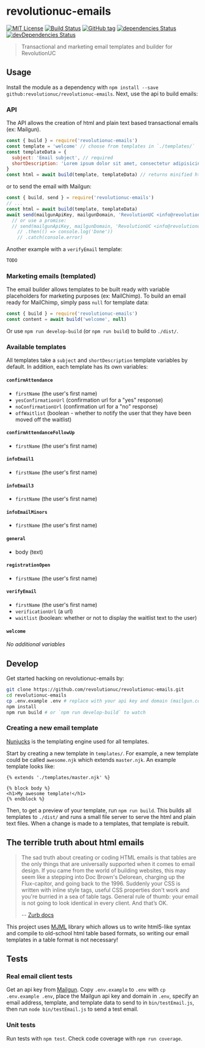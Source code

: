 # revolutionuc-emails

[![MIT License](https://img.shields.io/github/license/revolutionuc/revolutionuc-emails.svg?maxAge=2592000)](LICENSE)
[![Build Status](https://travis-ci.org/RevolutionUC/revolutionuc-emails.svg?branch=master)](https://travis-ci.org/RevolutionUC/revolutionuc-emails)
[![GitHub tag](https://img.shields.io/github/tag/revolutionuc/revolutionuc-emails.svg)](https://github.com/revolutionuc/revolutionuc-emails/tags)
[![dependencies Status](https://david-dm.org/revolutionuc/revolutionuc-emails/status.svg)](https://david-dm.org/revolutionuc/revolutionuc-emails)
[![devDependencies Status](https://david-dm.org/revolutionuc/revolutionuc-emails/dev-status.svg)](https://david-dm.org/revolutionuc/revolutionuc-emails?type=dev)

> Transactional and marketing email templates and builder for RevolutionUC

## Usage

Install the module as a dependency with `npm install --save github:revolutionuc/revolutionuc-emails`. Next, use the api to build emails:

### API

The API allows the creation of html and plain text based transactional emails (ex: Mailgun).

```javascript
const { build } = require('revolutionuc-emails')
const template = 'welcome' // choose from templates in `./templates/`
const templateData = {
  subject: 'Email subject', // required
  shortDescription: 'Lorem ipsum dolor sit amet, consectetur adipisicing elit.' // required (this is shown next to the subject in most email clients)
}
const html = await build(template, templateData) // returns minified html
```

or to send the email with Mailgun:

```javascript
const { build, send } = require('revolutionuc-emails')
// ...
const html = await build(template, templateData)
await send(mailgunApiKey, mailgunDomain, 'RevolutionUC <info@revolutionuc.com>', 'you@example.com', templateData.subject, html)
  // or use a promise:
  // send(mailgunApiKey, mailgunDomain, 'RevolutionUC <info@revolutionuc.com>', 'you@example.com', templateData.subject, html)
    // .then(() => console.log('Done'))
    // .catch(console.error)
```

Another example with a `verifyEmail` template:

```javascript
TODO
```

### Marketing emails (templated)

The email builder allows templates to be built ready with variable placeholders for marketing purposes (ex: MailChimp). To build an email ready for MailChimp, simply pass `null` for template data:

```javascript
const { build } = require('revolutionuc-emails')
const content = await build('welcome', null)
```

Or use `npm run develop-build` (or `npm run build`) to build to `./dist/`.

### Available templates

All templates take a `subject` and `shortDescription` template variables by default. In addition, each template has its own variables:

#### `confirmAttendance`

  - `firstName` (the user's first name)
  - `yesConfirmationUrl` (confirmation url for a "yes" response)
  - `noConfirmationUrl` (confirmation url for a "no" response)
  - `offWaitlist` (boolean - whether to notify the user that they have been moved off the waitlist)

#### `confirmAttendanceFollowUp`

  - `firstName` (the user's first name)

#### `infoEmail1`

  - `firstName` (the user's first name)

#### `infoEmail3`

  - `firstName` (the user's first name)

#### `infoEmailMinors`

  - `firstName` (the user's first name)

#### `general`

  - body (text)

#### `registrationOpen`

  - `firstName` (the user's first name)

#### `verifyEmail`

  - `firstName` (the user's first name)
  - `verificationUrl` (a url)
  - `waitlist` (boolean: whether or not to display the waitlist text to the user)

#### `welcome`

*No additional variables*

## Develop

Get started hacking on revolutionuc-emails by:

```bash
git clone https://github.com/revolutionuc/revolutionuc-emails.git
cd revolutionuc-emails
cp .env.example .env # replace with your api key and domain (mailgun.com to signup free - see below for other setup instructions)
npm install
npm run build # or `npm run develop-build` to watch
```

### Creating a new email template

[Nunjucks](https://github.com/mozilla/nunjucks) is the templating engine used for all templates.

Start by creating a new template in `templates/`. For example, a new template could be called `awesome.njk` which extends `master.njk`. An example template looks like:

```njk
{% extends './templates/master.njk' %}

{% block body %}
<h1>My awesome template!</h1>
{% endblock %}
```

Then, to get a preview of your template, run `npm run build`. This builds all templates to `./dist/` and runs a small file server to serve the html and plain text files. When a change is made to a templates, that template is rebuilt.

## The terrible truth about html emails

> The sad truth about creating or coding HTML emails is that tables are the only things that are universally supported when it comes to email design. If you came from the world of building websites, this may seem like a stepping into Doc Brown's Delorean, charging up the Flux-capitor, and going back to the 1996. Suddenly your CSS is written with inline style tags, useful CSS properties don't work and you're burried in a sea of table tags. General rule of thumb: your email is not going to look identical in every client. And that’s OK.
>
> -- [Zurb docs](http://foundation.zurb.com/emails/docs/tips-tricks.html#need-to-know) 

This project uses [MJML](https://mjml.io/) library which allows us to write html5-like syntax and compile to old-school html table based formats, so writing our email templates in a table format is not necessary!

## Tests

### Real email client tests

Get an api key from [Mailgun](https://www.mailgun.com/). Copy `.env.example` to `.env` with `cp .env.example .env`, place the Mailgun api key and domain in `.env`, specify an email address, template, and template data to send to in `bin/testEmail.js`, then run `node bin/testEmail.js` to send a test email.

### Unit tests

Run tests with `npm test`. Check code coverage with `npm run coverage`.
